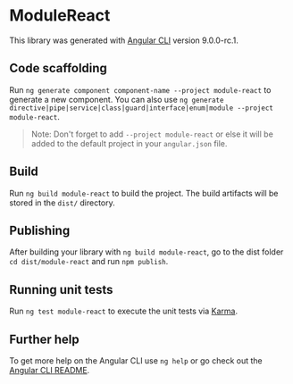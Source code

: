 # ModuleReact

This library was generated with [Angular CLI](https://github.com/angular/angular-cli) version 9.0.0-rc.1.

## Code scaffolding

Run `ng generate component component-name --project module-react` to generate a new component. You can also use `ng generate directive|pipe|service|class|guard|interface|enum|module --project module-react`.
> Note: Don't forget to add `--project module-react` or else it will be added to the default project in your `angular.json` file. 

## Build

Run `ng build module-react` to build the project. The build artifacts will be stored in the `dist/` directory.

## Publishing

After building your library with `ng build module-react`, go to the dist folder `cd dist/module-react` and run `npm publish`.

## Running unit tests

Run `ng test module-react` to execute the unit tests via [Karma](https://karma-runner.github.io).

## Further help

To get more help on the Angular CLI use `ng help` or go check out the [Angular CLI README](https://github.com/angular/angular-cli/blob/master/README.md).
